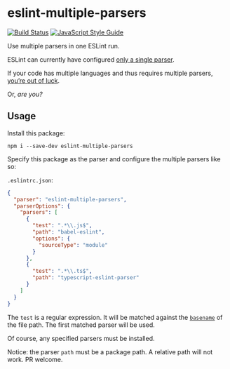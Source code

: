 # eslint-multiple-parsers

[![Build Status](https://travis-ci.org/mightyiam/eslint-multiple-parsers.svg?branch=master)](https://travis-ci.org/mightyiam/eslint-multiple-parsers)
[![JavaScript Style Guide](https://img.shields.io/badge/code_style-standard-brightgreen.svg)](https://standardjs.com)


Use multiple parsers in one ESLint run.

ESLint can currently have configured [only a single parser](https://eslint.org/docs/user-guide/configuring#specifying-parser).

If your code has multiple languages and thus requires multiple parsers, [you’re out of luck](https://github.com/eslint/eslint/issues/8543).

Or, *are you?*

## Usage

Install this package:

```
npm i --save-dev eslint-multiple-parsers
```
 
Specify this package  as the parser and configure the multiple parsers like so:

`.eslintrc.json`:
```json
{
  "parser": "eslint-multiple-parsers",
  "parserOptions": {
    "parsers": [
      {
        "test": ".*\\.js$",
        "path": "babel-eslint",
        "options": {
          "sourceType": "module"
        }
      },
      {
        "test": ".*\\.ts$",
        "path": "typescript-eslint-parser"
      }
    ]
  }
}
```

The `test` is a regular expression. It will be matched against the [`basename`](https://nodejs.org/api/path.html#path_path_basename_path_ext) of the file path. The first matched parser will be used.

Of course, any specified parsers must be installed.

Notice: the parser `path` must be a package path. A relative path will not work. PR welcome.
